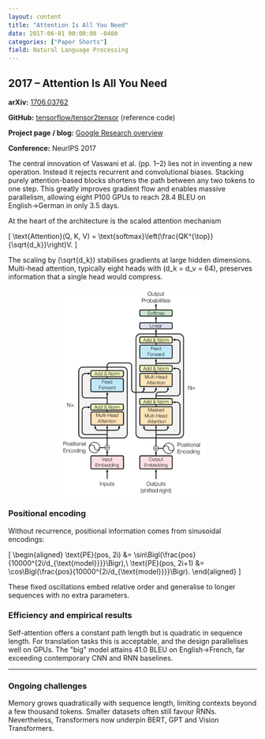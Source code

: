 ```yaml
---
layout: content
title: "Attention Is All You Need"
date: 2017-06-01 00:00:00 -0400
categories: ["Paper Shorts"]
field: Natural Language Processing
---
```


## 2017 – Attention Is All You Need

**arXiv:** [1706.03762](https://arxiv.org/abs/1706.03762)

**GitHub:** [tensorflow/tensor2tensor](https://github.com/tensorflow/tensor2tensor) (reference code)

**Project page / blog:**
[Google Research overview](https://ai.googleblog.com/2017/08/transformer-novel-neural-network.html)

**Conference:** NeurIPS 2017

The central innovation of Vaswani et al. (pp. 1–2) lies not in inventing a new operation.
Instead it rejects recurrent and convolutional biases.
Stacking purely attention-based blocks shortens the path between any two tokens to one step.
This greatly improves gradient flow and enables massive parallelism,
allowing eight P100 GPUs to reach 28.4 BLEU on English→German in only 3.5 days.

At the heart of the architecture is the scaled attention mechanism

\[
\text{Attention}(Q, K, V) = \text{softmax}\left(\frac{QK^{\top}}{\sqrt{d_k}}\right)V.
\]

The scaling by \(\sqrt{d_k}\) stabilises gradients at large hidden dimensions.
Multi-head attention, typically eight heads with \(d_k = d_v = 64\),
preserves information that a single head would compress.

<img src="/assets/images/attention.png" alt="Transformer" style="max-width:60%;margin:1rem auto;display:block;">

### Positional encoding

Without recurrence, positional information comes from sinusoidal encodings:

\[
\begin{aligned}
\text{PE}(pos, 2i) &= \sin\Bigl(\frac{pos}{10000^{2i/d_{\text{model}}}}\Bigr),\\
\text{PE}(pos, 2i+1) &= \cos\Bigl(\frac{pos}{10000^{2i/d_{\text{model}}}}\Bigr).
\end{aligned}
\]

These fixed oscillations embed relative order and generalise to longer sequences with no extra parameters.

### Efficiency and empirical results

Self-attention offers a constant path length but is quadratic in sequence length.
For translation tasks this is acceptable, and the design parallelises well on GPUs.
The "big" model attains 41.0 BLEU on English→French, far exceeding contemporary CNN and RNN baselines.

---

### Ongoing challenges

Memory grows quadratically with sequence length, limiting contexts beyond a few thousand tokens.
Smaller datasets often still favour RNNs.
Nevertheless, Transformers now underpin BERT, GPT and Vision Transformers.
